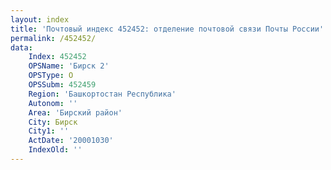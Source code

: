 ```yaml
---
layout: index
title: 'Почтовый индекс 452452: отделение почтовой связи Почты России'
permalink: /452452/
data:
    Index: 452452
    OPSName: 'Бирск 2'
    OPSType: О
    OPSSubm: 452459
    Region: 'Башкортостан Республика'
    Autonom: ''
    Area: 'Бирский район'
    City: Бирск
    City1: ''
    ActDate: '20001030'
    IndexOld: ''
---
```

